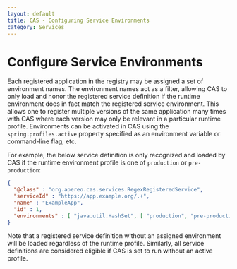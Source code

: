 ```yaml
---
layout: default
title: CAS - Configuring Service Environments
category: Services
---
```


# Configure Service Environments

Each registered application in the registry may be assigned a set of environment names. The environment names act as a filter, allowing CAS to only load and honor the registered service definition if the runtime environment does in fact match the registered service environment. This allows one to register multiple versions of the same application many times with CAS where each version may only be relevant in a particular runtime profile. Environments can be activated in CAS using the `spring.profiles.active` property specified as an environment variable or command-line flag, etc.

For example, the below service definition is only recognized and loaded by CAS if the runtime environment profile is one of `production` or `pre-production`:

```json
{
  "@class" : "org.apereo.cas.services.RegexRegisteredService",
  "serviceId" : "https://app.example.org/.+",
  "name" : "ExampleApp",
  "id" : 1,
  "environments" : [ "java.util.HashSet", [ "production", "pre-production" ] ]
}
```

Note that a registered service definition without an assigned environment will be loaded regardless of the runtime profile. Similarly, all service definitions are considered eligible if CAS is set to run without an active profile.
